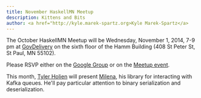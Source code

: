 ```yaml
---
title: November HaskellMN Meetup
description: Kittens and Bits
author: <a href="http://kyle.marek-spartz.org>Kyle Marek-Spartz</a>
---
```


The October HaskellMN Meetup will be Wednesday, November 1,
2014, 7-9 pm at [GovDelivery](http://www.govdelivery.com/) on the
sixth floor of the Hamm Building (408 St Peter St, St Paul, MN 55102).

Please RSVP either on the
[Google Group](https://groups.google.com/forum/#!forum/haskellmn)
or on the
[Meetup event](http://www.meetup.com/HaskellMN/events/211869402/).

This month, [Tyler Holien](https://twitter.com/tylerholien) will
present [Milena](https://github.com/tylerholien/milena), his library for
interacting with Kafka queues. He'll pay particular attention to binary
serialization and deserialization.
